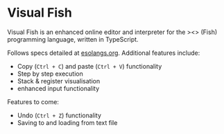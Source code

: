 # Visual Fish

Visual Fish is an enhanced online editor and interpreter for the ><> (Fish) programming language, written in TypeScript.

Follows specs detailed at [esolangs.org](https://esolangs.org/wiki/Fish). Additional features include:

 - Copy (`Ctrl + C`) and paste (`Ctrl + V`) functionality
 - Step by step execution 
 - Stack & register visualisation
 - enhanced input functionality

Features to come:
 - Undo (`Ctrl + Z`) functionality
 - Saving to and loading from text file
